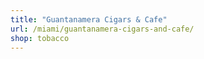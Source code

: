 ```yaml
---
title: "Guantanamera Cigars & Cafe"
url: /miami/guantanamera-cigars-and-cafe/
shop: tobacco
---
```

